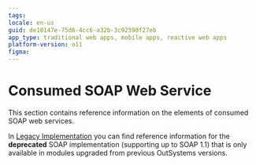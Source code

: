 ```yaml
---
tags: 
locale: en-us
guid: de10147e-75d6-4cc6-a32b-3c92590f27eb
app_type: traditional web apps, mobile apps, reactive web apps
platform-version: o11
figma:
---
```


# Consumed SOAP Web Service

This section contains reference information on the elements of consumed SOAP web services. 

In [Legacy Implementation](<legacy/intro.md>) you can find reference information for the **deprecated** SOAP implementation (supporting up to SOAP 1.1) that is only available in modules upgraded from previous OutSystems versions.
